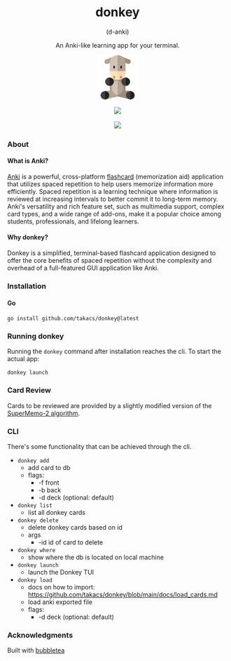 <h1 align=center> donkey </h1>
<p align="center">(d-anki)<p>
<p align="center">An Anki-like learning app for your terminal.<p>
<p align="center">
  <img src="assets/donkey.svg" width=20%/>
</p>
<p align="center">
  <img src="https://github.com/takacs/donkey/actions/workflows/ci.yml/badge.svg">
</p>
<p align="center">
  <img src="https://github.com/takacs/donkey/assets/44911031/132c1e06-7d91-46cc-bcfd-b05f5d28815d">
</p>

### About

#### What is Anki?

[Anki](https://en.wikipedia.org/wiki/Anki_(software)) is a powerful, cross-platform [flashcard](https://en.m.wikipedia.org/wiki/Flashcard) (memorization aid) application that utilizes spaced repetition to help users memorize information more efficiently. Spaced repetition is a learning technique where information is reviewed at increasing intervals to better commit it to long-term memory. Anki's versatility and rich feature set, such as multimedia support, complex card types, and a wide range of add-ons, make it a popular choice among students, professionals, and lifelong learners.

#### Why donkey?
Donkey is a simplified, terminal-based flashcard application designed to offer the core benefits of spaced repetition without the complexity and overhead of a full-featured GUI application like Anki.

### Installation
#### Go
```
go install github.com/takacs/donkey@latest
```
### Running donkey
Running the `donkey` command after installation reaches the cli. To start the actual app:
```
donkey launch
```

### Card Review
Cards to be reviewed are provided by a slightly modified version of the [SuperMemo-2 algorithm](https://en.wikipedia.org/wiki/SuperMemo).

### CLI
There's some functionality that can be achieved through the cli.

- `donkey add`
	- add card to db
	- flags:
		- -f front
		- -b back
		- -d deck (optional: default)
- `donkey list`
	- list all donkey cards
- `donkey delete`
	- delete donkey cards based on id
	- args
		- -id id of card to delete
- `donkey where`
	- show where the db is located on local machine
- `donkey launch`
	- launch the Donkey TUI
- `donkey load`
	- docs on how to import: https://github.com/takacs/donkey/blob/main/docs/load_cards.md 
	- load anki exported file
	- flags:
		- -d deck (optional: default)

### Acknowledgments
Built with [bubbletea](https://github.com/charmbracelet/bubbletea)
